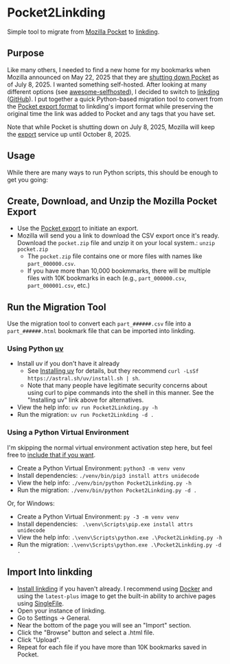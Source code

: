 # Pocket2Linkding

Simple tool to migrate from [Mozilla Pocket](https://getpocket.com/home) to
[linkding](https://linkding.link/).

## Purpose

Like many others, I needed to find a new home for my bookmarks when Mozilla announced on
May 22, 2025 that they are [shutting down Pocket](https://support.mozilla.org/en-US/kb/future-of-pocket)
as of July 8, 2025.  I wanted something self-hosted.  After looking at many different options
(see [awesome-selfhosted](https://github.com/awesome-selfhosted/awesome-selfhosted?tab=readme-ov-file#bookmarks-and-link-sharing)),
I decided to switch to [linkding](https://linkding.link/) ([GitHub](https://github.com/sissbruecker/linkding)).
I put together a quick Python-based migration tool to convert from the
[Pocket export format](https://support.mozilla.org/en-US/kb/exporting-your-pocket-list) to
linkding's import format while preserving the original time the link was added to Pocket
and any tags that you have set.

Note that while Pocket is shutting down on July 8, 2025, Mozilla will keep the
[export](https://support.mozilla.org/en-US/kb/exporting-your-pocket-list) service up until
October 8, 2025.

## Usage

While there are many ways to run Python scripts, this should be enough to get you going:

## Create, Download, and Unzip the Mozilla Pocket Export

* Use the [Pocket export](https://support.mozilla.org/en-US/kb/exporting-your-pocket-list) to
    initiate an export.
* Mozilla will send you a link to download the CSV export once it's ready.  Download the
    `pocket.zip` file and unzip it on your local system.: `unzip pocket.zip`
    * The `pocket.zip` file contains one or more files with names like `part_000000.csv`.
    * If you have more than 10,000 bookmmarks, there will be multiple files with 10K bookmarks
        in each (e.g., `part_000000.csv`, `part_000001.csv`, etc.)

## Run the Migration Tool

Use the migration tool to convert each `part_######.csv` file into a `part_######.html` bookmark
file that can be imported into linkding.

### Using Python [uv](https://docs.astral.sh/uv/)

* Install uv if you don't have it already
    * See [Installing uv](https://docs.astral.sh/uv/getting-started/installation/) for details,
        but they recommend `curl -LsSf https://astral.sh/uv/install.sh | sh`.
    * Note that many people have legitimate security concerns about using curl to pipe commands
        into the shell in this manner.  See the "Installing uv" link above for alternatives.
* View the help info: `uv run Pocket2Linkding.py -h`
* Run the migration: `uv run Pocket2Linkding -d .`

### Using a Python Virtual Environment

I'm skipping the normal virtual environment activation step here, but feel free to
[include that if you want](https://docs.python.org/3/library/venv.html#how-venvs-work).

* Create a Python Virtual Environment: `python3 -m venv venv`
* Install dependencies: `./venv/bin/pip3 install attrs unidecode`
* View the help info: `./venv/bin/python Pocket2Linkding.py -h`
* Run the migration: `./venv/bin/python Pocket2Linkding.py -d .`

Or, for Windows:

* Create a Python Virtual Environment: `py -3 -m venv venv`
* Install dependencies: ` .\venv\Scripts\pip.exe install attrs unidecode`
* View the help info: `.\venv\Scripts\python.exe .\Pocket2Linkding.py -h`
* Run the migration: `.\venv\Scripts\python.exe .\Pocket2Linkding.py -d .`


## Import Into linkding

* [Install linkding](https://linkding.link/installation/) if you haven't already.  I recommend
    using [Docker](https://www.docker.com/) and using the `latest-plus` image to get the
    built-in ability to archive pages using
    [SingleFile](https://github.com/gildas-lormeau/single-file-cli).
* Open your instance of linkding.
* Go to Settings -> General.
* Near the bottom of the page you will see an "Import" section.
* Click the "Browse" button and select a .html file.
* Click "Upload".
* Repeat for each file if you have more than 10K bookmarks saved in Pocket.

